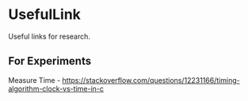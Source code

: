 # UsefulLink
Useful links for research.

## For Experiments
Measure Time - https://stackoverflow.com/questions/12231166/timing-algorithm-clock-vs-time-in-c
